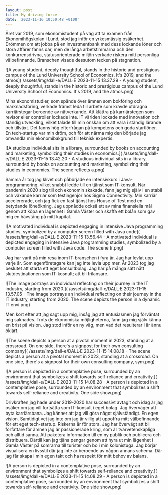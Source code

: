 ```yaml
---
layout: post
title: My driving force
date: '2023-11-16 10:50:48 +0100'
---
```


Året var 2019, som ekonomistudent på väg att ta examen från Ekonomihögskolan i Lund, stod jag inför
en yrkesmässig osäkerhet. Drömmen om att jobba på en investmentbank med dess lockande löner och
stora affärer fanns där, men de långa arbetstimmarna och den konkurrensdrivna, statusorienterade
miljön verkade riskera mitt personliga välbefinnande. Branschen visade dessutom tecken på stagnation.

![A young student, deeply thoughtful, stands in the historic and prestigious campus of the
Lund University School of Economics. It's 2019, and the atmos](
    /assets/img/dall-e/DALL·E 2023-11-15 13.37.29 - A young student, deeply thoughtful, stands in the historic and prestigious campus of the Lund University School of Economics. It's 2019, and the atmos.png)

Mina ekonomistudier, som spände över ämnen som bokföring och marknadsföring, verkade främst leda
till arbete som krävde utdragna karriärstegar beroende av nätverkande. Att klättra på karriärstegen
som revisor eller controller lockade inte. IT världen lockade med innovation och ständig utveckling,
vilket talade till min önskan om att vara i ständig lärande och tillväxt. Det fanns hög efterfrågan
på kompetens och goda startlöner. En tech-startup var min dröm, och för att närma mig den började
jag omvandla min ekonomibakgrund till teknisk expertis.

![A studious individual sits in a library, surrounded by books on accounting and marketing,
symbolizing their studies in economics.](
    /assets/img/dall-e/DALL·E 2023-11-15 13.42.20 - A studious individual sits in a library, surrounded by books on accounting and marketing, symbolizing their studies in economics. The scene reflects a.png)

Samma år tog jag klivet och påbörjade en intensivkurs i Java-programmering, vilket snabbt ledde till
en tjänst som IT-konsult. När pandemin 2020 slog till och ekonomin skakade, fann jag mig själv i en
stabil och växande karriär som testingenjör hos Sigma Connectivity. Min karriär accelererade, och
jag fick en fast tjänst hos House of Test med en betydande löneökning. Jag uppnådde också ett av
mina finansiella mål genom att köpa en lägenhet i Gamla Väster och skaffa ett bolån som gav mig en
hävstång på mitt kapital.

![A motivated individual is depicted engaging in intensive Java programming studies,
symbolized by a computer screen filled with Java code](
    /assets/img/dall-e/DALL·E 2023-11-15 13.56.44 - A motivated individual is depicted engaging in intensive Java programming studies, symbolized by a computer screen filled with Java code. The scene tr.png)

Jag har varit på min resa inom IT-branschen i fyra år. Jag har levlat upp varje år. Som
egenföretagare kan jag inte levla upp mer. År 2023 tog jag beslutet att starta ett eget konsultbolag.
Jag har på många sätt nått slutdestinationen som IT-kosnult; att bli frilansare.

![The image portrays an individual reflecting on their journey in the IT industry, starting from 2020.](
    /assets/img/dall-e/DALL·E 2023-11-15 13.57.05 - The image portrays an individual reflecting on their journey in the IT industry, starting from 2020. The scene depicts the person in a dynamic IT envi.png)

Men kort efter att jag sagt upp mig, insåg jag att entusiasmen jag förväntat mig saknades.
Trots de ekonomiska möjligheterna, fann jag mig själv känna en brist på vision.
Jag stod inför en ny väg, men vad det resulterar i är ännu oklart.

![The scene depicts a person at a pivotal moment in 2023, standing at a crossroad. On one side,
there's a signpost for their own consulting company](
    /assets/img/dall-e/DALL·E 2023-11-15 14.08.18 - The scene depicts a person at a pivotal moment in 2023, standing at a crossroad. On one side, there's a signpost for their own consulting company, sym.png)

![A person is depicted in a contemplative pose, surrounded by an environment that symbolizes a shift towards self-reliance and creativity.](
    /assets/img/dall-e/DALL·E 2023-11-15 14.08.28 - A person is depicted in a contemplative pose, surrounded by an environment that symbolizes a shift towards self-reliance and creativity. One side show.png)

Drivkraften jag hade under 2019-2020 har successivt avtagit och idag är jag osäker om jag vill fortsätta som IT-konsult i eget bolag. Jag överväger att byta karriärsbana. Jag känner att jag vill göra något självständigt. En egen vision. Samtidigt vet jag inte om jag är villig att uppoffra mitt välbefinnande för ett eget tech-startup. Riskerna är för stora. Jag har övervägt att bli författare för ämnen jag är passionerade kring, som är tvärvetenskapliga och alltid sanna. Att paketera information till en ny publik och publicera och distribuera. Därtill kan jag tjäna pengar genom att hyra ut min lägenhet i Gamla Väster på somrarna till turister och bo i min kolonistuga. Jag börjar visualisera en livsstil där jag inte är beroende av någon annans schema. Där jag får skapa i min egen takt och ha respekt för mitt behov av balans.

![A person is depicted in a contemplative pose, surrounded by an environment that symbolizes a shift towards self-reliance and creativity.](
    /assets/img/dall-e/DALL·E 2023-11-15 14.08.29 - A person is depicted in a contemplative pose, surrounded by an environment that symbolizes a shift towards self-reliance and creativity. One side show.png)